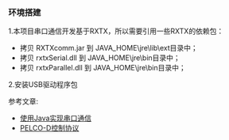 ### 环境搭建
1.本项目串口通信开发基于RXTX，所以需要引用一些RXTX的依赖包：

- 拷贝 RXTXcomm.jar 到 JAVA_HOME\jre\lib\ext目录中；
- 拷贝 rxtxSerial.dll 到 JAVA_HOME\jre\bin目录中；
- 拷贝 rxtxParallel.dll 到 JAVA_HOME\jre\bin目录中；

2.安装USB驱动程序包



参考文章:
 - [使用Java实现串口通信](https://blog.csdn.net/kong_gu_you_lan/article/details/80589859)
 - [PELCO-D控制协议](https://wenku.baidu.com/view/c01b39d028ea81c758f578a1?ivk_sa=1023194j)
 
 